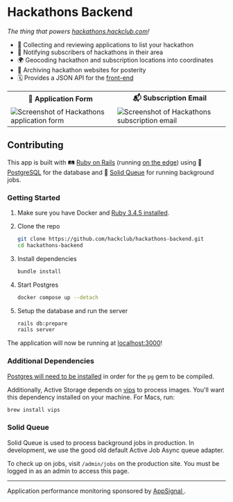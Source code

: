 # Hackathons Backend

_The thing that powers [hackathons.hackclub.com](https://hackathons.hackclub.com)!_

- 📎 Collecting and reviewing applications to list your hackathon
- 📧 Notifying subscribers of hackathons in their area
- 🌍 Geocoding hackathon and subscription locations into coordinates
- 💾 Archiving hackathon websites for posterity
- 🗓️ Provides a JSON API for the [front-end](https://github.com/hackclub/hackathons)

<table>
<tr>
 <th>📝 Application Form
 <th>📬 Subscription Email
<tr>
 <td><img alt="Screenshot of Hackathons application form" src="https://github.com/hackclub/hackathons-backend/assets/20099646/46cada67-5852-44a4-bdef-a01308448112"/>
 <td><img alt="Screenshot of Hackathons subscription email" src="https://github.com/hackclub/hackathons-backend/assets/20099646/2a3964df-7a3a-4383-94d3-80c53c928bc6"/>
</table>

## Contributing

This app is built with 🛤️ [Ruby on Rails](https://rubyonrails.org) (running [on the edge](https://shopify.engineering/living-on-the-edge-of-rails))
using 🐘 [PostgreSQL](https://www.postgresql.org) for the database and 💾 [Solid Queue](https://github.com/rails/solid_queue) for running background jobs.

### Getting Started

1. Make sure you have Docker
   and [Ruby 3.4.5 installed](https://guides.rubyonrails.org/install_ruby_on_rails.html).

2. Clone the repo

   ```sh
   git clone https://github.com/hackclub/hackathons-backend.git
   cd hackathons-backend
   ```

3. Install dependencies

   ```sh
   bundle install
   ```
   
4. Start Postgres

   ```sh
   docker compose up --detach
   ```

4. Setup the database and run the server

   ```sh
   rails db:prepare
   rails server
   ```

The application will now be running at [localhost:3000](http://localhost:3000)!

### Additional Dependencies

[Postgres will need to be installed](https://www.postgresql.org/download)
in order for the `pg` gem to be compiled.

Additionally, Active Storage depends on [vips](https://libvips.github.io/libvips/)
to process images. You'll want this dependency installed on your machine. For Macs, run:

```sh
brew install vips
```

### Solid Queue

Solid Queue is used to process background jobs in production. In development, we use
the good old default Active Job Async queue adapter.

To check up on jobs, visit `/admin/jobs` on the production site. You must
be logged in as an admin to access this page.

---

Application performance monitoring sponsored by
<a href="https://appsignal.com/?ref=github:hackclub/hackathons-backend">
AppSignal
</a>.
